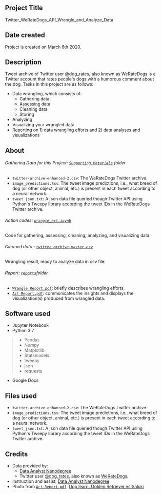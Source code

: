 ## Project Title
Twitter_WeRateDogs_API_Wrangle_and_Analyze_Data

## Date created
Project is created on March 6th 2020.

## Description
Tweet archive of Twitter user @dog_rates, also known as WeRateDogs is a Twitter account that rates people's dogs with a humorous comment about the dog. Tasks in this project are as follows:
+ Data wrangling, which consists of:
  + Gathering data.
  + Assessing data
  + Cleaning data
  + Storing
+ Analyzing
+ Visualizing your wrangled data
+ Reporting on 1) data wrangling efforts and 2) data analyses and visualizations

## About
###### Gathering Data for this Project: [`Supporting Materials`](https://github.com/victorlifan/Twitter_WeRateDogs_API_Wrangle_and_Analyze_Data/tree/master/Supporting%20Materials) folder
+ `twitter-archive-enhanced-2.csv`: The WeRateDogs Twitter archive.
+ `image_predictions.tsv`: The tweet image predictions, i.e., what breed of dog (or other object, animal, etc.) is present in each tweet according to a neural network.
+ `tweet_json.txt`: A json data file queried though Twitter API using Python's Tweepy library according the tweet IDs in the WeRateDogs Twitter archive.

###### Action codes: [`wrangle_act.ipynb`](https://github.com/victorlifan/Twitter_WeRateDogs_API_Wrangle_and_Analyze_Data/blob/master/wrangle_act.ipynb)
Code for gathering, assessing, cleaning, analyzing, and visualizing data.

###### Cleaned data : [`twitter_archive_master.csv`](https://github.com/victorlifan/Twitter_WeRateDogs_API_Wrangle_and_Analyze_Data/blob/master/twitter_archive_master.csv)
Wrangling result, ready to analyze data in csv file.

###### Report: [`reports`](https://github.com/victorlifan/Twitter_WeRateDogs_API_Wrangle_and_Analyze_Data/tree/master/reports)folder
+ [`Wrangle Report.pdf`](https://github.com/victorlifan/Twitter_WeRateDogs_API_Wrangle_and_Analyze_Data/blob/master/reports/Wrangle%20Report.pdf): briefly describes wrangling efforts.
+ [`Act Report.pdf`](https://github.com/victorlifan/Twitter_WeRateDogs_API_Wrangle_and_Analyze_Data/blob/master/reports/Act%20Report.pdf): communicates the insights and displays the visualization(s) produced from wrangled data.  
## Software used
+ Jupyter Notebook
+ Python 3.7
> + Pandas
> + Numpy
> + Matplotlib
> + Statsmodels
> + tweepy
> + json
> + requests
+ Google Docs
## Files used
+ `twitter-archive-enhanced-2.csv`: The WeRateDogs Twitter archive.
+ `image_predictions.tsv`: The tweet image predictions, i.e., what breed of dog (or other object, animal, etc.) is present in each tweet according to a neural network.
+ `tweet_json.txt`: A json data file queried though Twitter API using Python's Tweepy library according the tweet IDs in the WeRateDogs Twitter archive.

## Credits
+ Data provided by:
    + [Data Analyst Nanodegree](https://www.udacity.com/course/data-analyst-nanodegree--nd002)
    + Twitter user [@dog_rates](https://twitter.com/dog_rates), also known as [WeRateDogs](https://en.wikipedia.org/wiki/WeRateDogs).
+ Instruction and assist: [Data Analyst Nanodegree](https://www.udacity.com/course/data-analyst-nanodegree--nd002)
+ Photo from [`Act Report.pdf`](https://github.com/victorlifan/Twitter_WeRateDogs_API_Wrangle_and_Analyze_Data/blob/master/reports/Act%20Report.pdf): [Dog learn: Golden Retriever vs Saluki](https://www.dog-learn.com/breed-vs-breed/golden-retriever-vs-saluki/)
